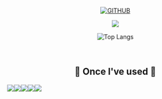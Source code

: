 <!--
**Leeyoonji23/Leeyoonji23** is a ✨ _special_ ✨ repository because its `README.md` (this file) appears on your GitHub profile.

Here are some ideas to get you started:

- 🔭 I’m currently working on ...
- 🌱 I’m currently learning ...
- 👯 I’m looking to collaborate on ...
- 🤔 I’m looking for help with ...
- 💬 Ask me about ...
- 📫 How to reach me: ...
- 😄 Pronouns: ...
- ⚡ Fun fact: ...
-->

<div align="center">

[![GITHUB](https://hits.seeyoufarm.com/api/count/incr/badge.svg?url=https%3A%2F%2Fgithub.com%2FLeeyoonji23&count_bg=%23F29494&title_bg=%232F2E2E&icon=github.svg&icon_color=%23FFFFFF&title=GITHUB&edge_flat=false)](https://github.com/Leeyoonji23)

<a href="https://github.com/devxb/gitanimals">
  <img src="https://render.gitanimals.org/farms/Leeyoonji23"/>
</a>

![Top Langs](https://github-readme-stats.vercel.app/api/top-langs/?username=Leeyoonji23&layout=compact)

<br>

    
## 🔨 Once I've used 🔨
<div style="display:flex; flex-direction:row;">
  <img src="https://img.shields.io/badge/GitHub-181717?style=flat-square&logo=GitHub&logoColor=white"/>
      <br>
    <img src="https://img.shields.io/badge/JavaScript-7F52FF?style=flat-square&logo=JavaScript&logoColor=white">
    <img src="https://img.shields.io/badge/React-3DDC84?style=flat-square&logo=React&logoColor=white">
    <img src="https://img.shields.io/badge/TypeScript-00599C?style=flat-square&logo=TypeScript&logoColor=white"/>
  <img src="https://img.shields.io/badge/Visual Studio-5C2D91?style=flat-square&logo=Visual Studio&logoColor=white"/>

  <br>
</div><br>
</div>
